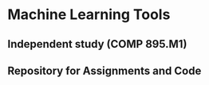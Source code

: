 # Machine Learning Tools 

## Independent study (COMP 895.M1)

## Repository for Assignments and Code
